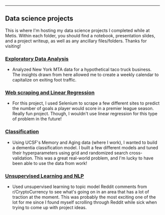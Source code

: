 ----
Data science projects 
----

This is where I'm hosting my data science projects I completed while at Metis. Within each folder, you should find a notebook, presentation slides, and a project writeup, as well as any ancillary files/folders. Thanks for visiting!

### [Exploratory Data Analysis](https://github.com/ClaytonYoung/ClaytonYoung.github.io/tree/master/projects/python/EDA)
- Analyzed New York MTA data for a hypothetical taco truck business. The insights drawn from here allowed me to create a weekly calendar to capitalize on exiting foot traffic. 

### [Web scraping and Linear Regression](https://github.com/ClaytonYoung/ClaytonYoung.github.io/tree/master/projects/python/Regression)
- For this project, I used Selenium to scrape a few different sites to predict the number of goals a player would score in a premier league season. Really fun project. Though, I wouldn't use linear regression for this type of problem in the future!

### [Classification](https://github.com/ClaytonYoung/ClaytonYoung.github.io/tree/master/projects/python/Classification)
- Using UCSF's Memory and Aging data (where I work),  I wanted to build a dementia classification model. I built a few different models and tuned their hyperparameters using grid and randomized search cross-validation. This was a great real-world problem, and I'm lucky to have been able to use the data from work!

### [Unsupervised Learning and NLP](https://github.com/ClaytonYoung/ClaytonYoung.github.io/tree/master/projects/python/Classification)
- Used unsupervised learning to topic model Reddit comments from r/CryptoCurrency to see what's going on in an area that has a lot of traction at the moment. This was probably the most exciting one of the lot for me since I found myself scrolling through Reddit while sick when trying to come up with project ideas.  
